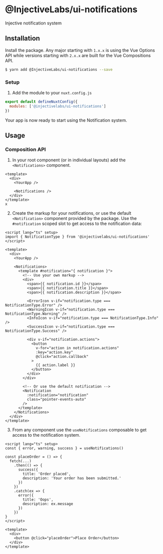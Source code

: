 # @InjectiveLabs/ui-notifications

Injective notification system

## Installation

Install the package. Any major starting with `1.x.x` is using the Vue Options API while versions starting with `2.x.x` are built for the Vue Compositions API.

```sh
$ yarn add @InjectiveLabs/ui-notifications --save
```

### Setup

1. Add the module to your `nuxt.config.js`

```javascript
export default defineNuxtConfig({
  modules: ['@injectivelabs/ui-notifications']
})
```

Your app is now ready to start using the Notification system.

## Usage

### Composition API

1. In your root component (or in individual layouts) add the `<Notifications>` component.

```vue
<template>
  <div>
    <YourApp />

    <Notifications />
  </div>
</template>
x
```

2. Create the markup for your notifications, or use the default `<Notification>` component provided by the package. Use the `#notification` scoped slot to get access to the notification data:

```vue
<script lang="ts" setup>
import { NotificationType } from '@injectivelabs/ui-notifications'
</script>

<template>
  <div>
    <YourApp />

    <Notifications>
      <template #notification="{ notification }">
        <!-- Use your own markup -->
        <div>
          <span>{{ notification.id }}</span>
          <span>{{ notification.title }}</span>
          <span>{{ notification.description }}</span>

          <ErrorIcon v-if="notification.type === NotificationType.Error" />
          <WarningIcon v-if="notification.type === NotificationType.Warning" />
          <InfoIcon v-if="notification.type === NotificationType.Info" />
          <SuccessIcon v-if="notification.type === NotificationType.Success" />

          <div v-if="notification.actions">
            <button
              v-for="action in notification.actions"
              :key="action.key"
              @click="action.callback"
            >
              {{ action.label }}
            </button>
          </div>
        </div>

        <!-- Or use the default notification -->
        <Notification
          :notification="notification"
          class="pointer-events-auto"
        />
      </template>
    </Notifications>
  </div>
</template>
```

3. From any component use the `useNotifications` composable to get access to the notification system.

```vue
<script lang="ts" setup>
const { error, warning, success } = useNotifications()

const placeOrder = () => {
  fetch(...)
    .then(() => {
      success({
        title: 'Order placed',
        description: 'Your order has been submitted.'
      })
    })
    .catch(ex => {
      error({
        title: 'Oops',
        description: ex.message
      })
    })
}
</script>

<template>
  <div>
    <button @click="placeOrder">Place Order</button>
  </div>
</template>
```
